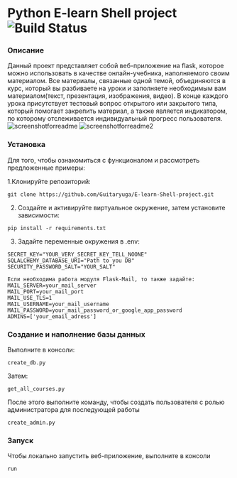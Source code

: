 # Python E-learn Shell project ![Build Status](https://github.com/Guitaryuga/E-learn-Shell-project/actions/workflows/CI.yml/badge.svg)
### Описание
Данный проект представляет собой веб-приложение на flask, которое можно использовать в качестве онлайн-учебника, наполняемого своим материалом.
Все материалы, связанные одной темой, объединяются в курс, который вы разбиваете на уроки и заполняете необходимым вам материалом(текст, презентация, изображения, видео). В конце каждого урока присутствует тестовый вопрос открытого или закрытого типа, который помогает закрепить материал, а также является индикатором, по которому отслеживается индивидуальный прогресс пользователя.
![screenshotforreadme](https://user-images.githubusercontent.com/74609399/108261413-ac8d0480-7174-11eb-829e-0603b622a03b.png)
![screenshotforreadme2](https://user-images.githubusercontent.com/74609399/108261494-c62e4c00-7174-11eb-88c2-ae68776bee5d.png)

### Установка
Для того, чтобы ознакомиться с функционалом и рассмотреть предложенные примеры:

1.Клонируйте репозиторий:
```
git clone https://github.com/Guitaryuga/E-learn-Shell-project.git
```
2. Создайте и активируйте виртуальное окружение, затем установите зависимости:
```
pip install -r requirements.txt
```
3. Задайте переменные окружения в .env:
```
SECRET_KEY="YOUR_VERY_SECRET_KEY_TELL_NOONE"
SQLALCHEMY_DATABASE_URI="Path to you DB"
SECURITY_PASSWORD_SALT="YOUR_SALT"

Если необходима работа модуля Flask-Mail, то также задайте:
MAIL_SERVER=your_mail_server
MAIL_PORT=your_mail_port
MAIL_USE_TLS=1
MAIL_USERNAME=your_mail_username
MAIL_PASSWORD=your_mail_password_or_google_app_password
ADMINS=['your_email_adress']
```
### Создание и наполнение базы данных
Выполните в консоли:
```
create_db.py
```
Затем:
```
get_all_courses.py
```
После этого выполните команду, чтобы создать пользователя с ролью администратора для последующей работы
```
create_admin.py
```
### Запуск
Чтобы локально запустить веб-приложение, выполните в консоли
```
run
```
